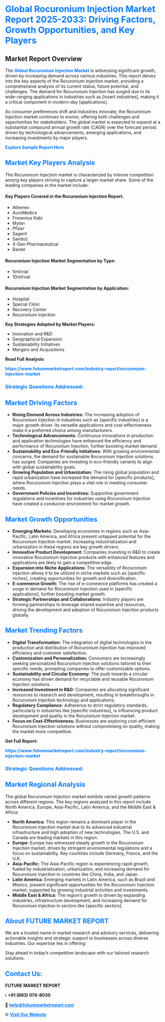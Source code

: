 <h1 style="color: #007BFF;">Global Rocuronium Injection Market Report 2025-2033: Driving Factors, Growth Opportunities, and Key Players</h1>

<section id="overview">
<h2>Market Report Overview</h2>
<p>The <a href="https://www.futuremarketreport.com/industry-report/rocuronium-injection-market" style="color: #007BFF; text-decoration: none;"><strong>Global Rocuronium Injection Market</strong></a> is witnessing significant growth, driven by increasing demand across various industries. This report delves into the key aspects of the Rocuronium Injection market, providing a comprehensive analysis of its current status, future potential, and challenges. The demand for Rocuronium Injection has surged due to its wide-ranging applications in industries such as [insert industries], making it a critical component in modern-day [applications].</p>
<p>As consumer preferences shift and industries innovate, the Rocuronium Injection market continues to evolve, offering both challenges and opportunities for stakeholders. The global market is expected to expand at a substantial compound annual growth rate (CAGR) over the forecast period, driven by technological advancements, emerging applications, and increasing investments by major players.</p>
</section>

<section id="overview">
<p><a href="https://www.futuremarketreport.com/request-sample/reportId=124066" style="color: #007BFF; text-decoration: none;"><strong>Explore Sample Report Here</strong></a></p>
</section>

<section id="key-players">
<h2 style="color: #007BFF;">Market Key Players Analysis</h2>
<p>The Rocuronium Injection market is characterized by intense competition among key players striving to capture a larger market share. Some of the leading companies in the market include:</p>
<h4>Key Players Covered in the Rocuronium Injection Report:</h4>
<ul><li>Athenex</li><li>AuroMedics</li><li>Fresenius Kabi</li><li>Mylan</li><li>Pfizer</li><li>Sagent</li><li>Sandoz</li><li>X-Gen Pharmaceutical</li><li>Baxter</li></ul>
<h4>Rocuronium Injection Market Segmentation by Type:</h4>
<ul><li>5ml/vial</li><li>10ml/vial</li></ul>

<h4>Rocuronium Injection Market Segmentation by Application:</h4>
<ul><li>Hospital</li><li>Special Clinic</li><li>Recovery Center</li><li>Rocuronium Injection</li></ul>
<p><strong>Key Strategies Adopted by Market Players:</strong></p>
<ul>
<li>Innovation and R&D</li>
<li>Geographical Expansion</li>
<li>Sustainability Initiatives</li>
<li>Mergers and Acquisitions</li>
</ul>
</section>

<section>
<p><strong>Read Full Analysis: </strong></p><a href="https://www.futuremarketreport.com/industry-report/rocuronium-injection-market" style="color: #007BFF; text-decoration: none;"><strong>https://www.futuremarketreport.com/industry-report/rocuronium-injection-market</strong></a>
<h3 style="color: #007BFF;">Strategic Questions Addressed:</h3>
</section>

<section id="driving-factors">
<h2 style="color: #007BFF;">Market Driving Factors</h2>
<ul>
<li><strong>Rising Demand Across Industries:</strong> The increasing adoption of Rocuronium Injection in industries such as [specific industries] is a major growth driver. Its versatile applications and cost-effectiveness make it a preferred choice among manufacturers.</li>
<li><strong>Technological Advancements:</strong> Continuous innovations in production and application technologies have enhanced the efficiency and performance of Rocuronium Injection, further boosting market demand.</li>
<li><strong>Sustainability and Eco-Friendly Initiatives:</strong> With growing environmental concerns, the demand for sustainable Rocuronium Injection solutions has surged. Companies are investing in eco-friendly variants to align with global sustainability goals.</li>
<li><strong>Growing Population and Urbanization:</strong> The rising global population and rapid urbanization have increased the demand for [specific products], where Rocuronium Injection plays a vital role in meeting consumer needs.</li>
<li><strong>Government Policies and Incentives:</strong> Supportive government regulations and incentives for industries using Rocuronium Injection have created a conducive environment for market growth.</li>
</ul>
</section>

<section id="growth-opportunities">
<h2 style="color: #007BFF;">Market Growth Opportunities</h2>
<ul>
<li><strong>Emerging Markets:</strong> Developing economies in regions such as Asia-Pacific, Latin America, and Africa present untapped potential for the Rocuronium Injection market. Increasing industrialization and urbanization in these regions are key growth drivers.</li>
<li><strong>Innovative Product Development:</strong> Companies investing in R&D to create innovative Rocuronium Injection products with enhanced features and applications are likely to gain a competitive edge.</li>
<li><strong>Expansion into Niche Applications:</strong> The versatility of Rocuronium Injection allows it to be utilized in niche markets such as [specific niches], creating opportunities for growth and diversification.</li>
<li><strong>E-commerce Growth:</strong> The rise of e-commerce platforms has created a surge in demand for Rocuronium Injection used in [specific applications], further boosting market growth.</li>
<li><strong>Strategic Partnerships and Collaborations:</strong> Industry players are forming partnerships to leverage shared expertise and resources, driving the development and adoption of Rocuronium Injection products globally.</li>
</ul>
</section>

<section id="trending-factors">
<h2 style="color: #007BFF;">Market Trending Factors</h2>
<ul>
<li><strong>Digital Transformation:</strong> The integration of digital technologies in the production and distribution of Rocuronium Injection has improved efficiency and customer satisfaction.</li>
<li><strong>Customization and Personalization:</strong> Consumers are increasingly seeking personalized Rocuronium Injection solutions tailored to their specific needs, prompting companies to offer customizable options.</li>
<li><strong>Sustainability and Circular Economy:</strong> The push towards a circular economy has driven demand for recyclable and reusable Rocuronium Injection solutions.</li>
<li><strong>Increased Investment in R&D:</strong> Companies are allocating significant resources to research and development, resulting in breakthroughs in Rocuronium Injection technology and applications.</li>
<li><strong>Regulatory Compliance:</strong> Adherence to strict regulatory standards, particularly in industries like [specific industries], is influencing product development and quality in the Rocuronium Injection market.</li>
<li><strong>Focus on Cost-Effectiveness:</strong> Businesses are exploring cost-efficient Rocuronium Injection solutions without compromising on quality, making the market more competitive.</li>
</ul>
</section>

<section>
<p><strong>Get Full Report: </strong></p><a href="https://www.futuremarketreport.com/industry-report/rocuronium-injection-market" style="color: #007BFF; text-decoration: none;"><strong>https://www.futuremarketreport.com/industry-report/rocuronium-injection-market</strong></a>
<h3 style="color: #007BFF;">Strategic Questions Addressed:</h3>
</section>


<section id="regional-analysis">
<h2 style="color: #007BFF;">Market Regional Analysis</h2>
<p>The global Rocuronium Injection market exhibits varied growth patterns across different regions. The key regions analyzed in this report include North America, Europe, Asia-Pacific, Latin America, and the Middle East & Africa:</p>
<ul>
<li><strong>North America:</strong> This region remains a dominant player in the Rocuronium Injection market due to its advanced industrial infrastructure and high adoption of new technologies. The U.S. and Canada are leading markets in this region.</li>
<li><strong>Europe:</strong> Europe has witnessed steady growth in the Rocuronium Injection market, driven by stringent environmental regulations and a focus on sustainability. Key countries include Germany, France, and the U.K.</li>
<li><strong>Asia-Pacific:</strong> The Asia-Pacific region is experiencing rapid growth, fueled by industrialization, urbanization, and increasing demand for Rocuronium Injection in countries like China, India, and Japan.</li>
<li><strong>Latin America:</strong> Emerging markets in Latin America, such as Brazil and Mexico, present significant opportunities for the Rocuronium Injection market, supported by growing industrial activities and investments.</li>
<li><strong>Middle East & Africa:</strong> The region’s growth is driven by expanding industries, infrastructure development, and increasing demand for Rocuronium Injection in sectors like [specific sectors].</li>
</ul>
</section>

<footer>
<h2 style="color: #007BFF;">About FUTURE MARKET REPORT</h2>
<p>We are a trusted name in market research and advisory services, delivering actionable insights and strategic support to businesses across diverse industries. Our expertise lies in offering:</p>

<p>Stay ahead in today’s competitive landscape with our tailored research solutions.</p>

<h2 style="color: #007BFF;">Contact Us:</h2>
<p><strong>FUTURE MARKET REPORT</strong></p>
<p>📞 <strong>+91 (883) 074-8030</strong></p>
<p>📧 <strong><a href="mailto:help@futuremarketreport.com" style="color: #007BFF;">help@futuremarketreport.com</a></strong></p>
<p>🌐 <strong><a href="https://www.futuremarketreport.com/" style="color: #007BFF;">Visit Our Website</a></strong></p>
</footer>